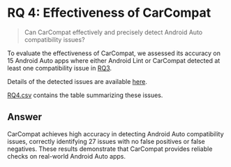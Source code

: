 # RQ 4: Effectiveness of CarCompat

> Can CarCompat effectively and precisely detect Android Auto compatibility issues?

To evaluate the effectiveness of CarCompat, we assessed its accuracy on 15 Android Auto apps where either Android Lint or CarCompat detected at least one compatibility issue in [RQ3](https://anonymous.4open.science/r/carcompat-0503/RQs/RQ3/README.md).

Details of the detected issues are available [here](https://anonymous.4open.science/r/carcompat-0503/RQs/RQ4/RQ4%20-%20Detailed%20Issues%20Report/).

[RQ4.csv](https://anonymous.4open.science/r/carcompat-0503/RQs/RQ4/RQ4.csv) contains the table summarizing these issues.

## Answer

CarCompat achieves high accuracy in detecting Android Auto compatibility issues, correctly identifying 27 issues with no false positives or false negatives. These results demonstrate that CarCompat provides reliable checks on real-world Android Auto apps.

